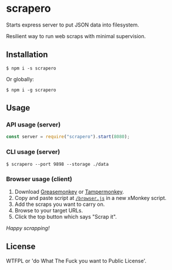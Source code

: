# scrapero

Starts express server to put JSON data into filesystem.

Resilient way to run web scraps with minimal supervision.

## Installation

`$ npm i -s scrapero`

Or globally:

`$ npm i -g scrapero`

## Usage

### API usage (server)

```js
const server = require("scrapero").start(8080);
```

### CLI usage (server)

```
$ scrapero --port 9898 --storage ./data
```

### Browser usage (client)

1. Download [Greasemonkey](https://addons.mozilla.org/en-US/firefox/addon/greasemonkey/) or [Tampermonkey](https://chrome.google.com/webstore/detail/tampermonkey/dhdgffkkebhmkfjojejmpbldmpobfkfo?hl=ca).
2. Copy and paste script at [`/browser.js`](https://raw.githubusercontent.com/allnulled/scrapero/main/browser.js) in a new xMonkey script.
3. Add the scraps you want to carry on.
4. Browse to your target URLs.
5. Click the top button which says "Scrap it".

*Happy scrapping!*

## License

WTFPL or 'do What The Fuck you want to Public License'.